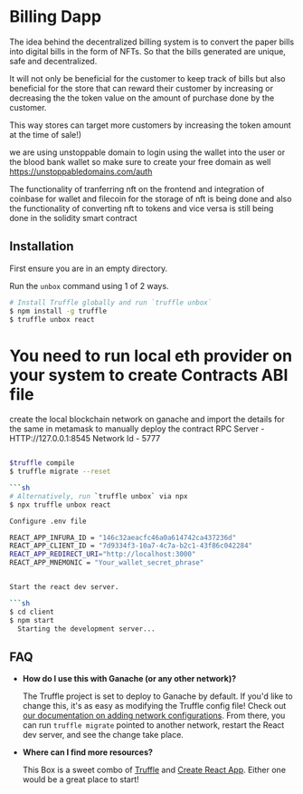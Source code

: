# Billing Dapp

The idea behind the decentralized billing system is to convert the paper bills into digital bills in the form of NFTs. So that the bills generated are unique, safe and decentralized.

It will not only be beneficial for the customer to keep track of bills but also beneficial for the store that can reward their customer by increasing or decreasing the the token value on the amount of purchase done by the customer.

This way stores can target more customers by increasing the token amount at the time of sale!)
 

we are using unstoppable domain to login using the wallet into the user or the blood bank wallet so make sure to create your free domain as well
https://unstoppabledomains.com/auth

The functionality of tranferring nft on the frontend and integration of coinbase for wallet and filecoin for the storage of nft is being done
and also the functionality of converting nft to tokens and vice versa is still being done in the solidity smart contract

## Installation

First ensure you are in an empty directory.

Run the `unbox` command using 1 of 2 ways.

```sh
# Install Truffle globally and run `truffle unbox`
$ npm install -g truffle
$ truffle unbox react
```

# You need to run local eth provider on your system to create Contracts ABI file

create the local blockchain network on ganache and import the details for the same in metamask to manually deploy the contract
RPC Server - HTTP://127.0.0.1:8545
Network Id - 5777

```sh

$truffle compile 
$ truffle migrate --reset

```sh
# Alternatively, run `truffle unbox` via npx
$ npx truffle unbox react
```
```sh
Configure .env file

REACT_APP_INFURA_ID = "146c32aeacfc46a0a614742ca437236d"
REACT_APP_CLIENT_ID = "7d9334f3-10a7-4c7a-b2c1-43f86c042284"
REACT_APP_REDIRECT_URI="http://localhost:3000"
REACT_APP_MNEMONIC = "Your_wallet_secret_phrase"


Start the react dev server.

```sh
$ cd client
$ npm start
  Starting the development server...
```


## FAQ

- __How do I use this with Ganache (or any other network)?__

  The Truffle project is set to deploy to Ganache by default. If you'd like to change this, it's as easy as modifying the Truffle config file! Check out [our documentation on adding network configurations](https://trufflesuite.com/docs/truffle/reference/configuration/#networks). From there, you can run `truffle migrate` pointed to another network, restart the React dev server, and see the change take place.

- __Where can I find more resources?__

  This Box is a sweet combo of [Truffle](https://trufflesuite.com) and [Create React App](https://create-react-app.dev). Either one would be a great place to start!
